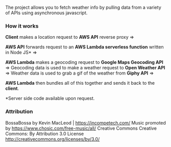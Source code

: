 The project allows you to fetch weather info by pulling data from a variety of APIs using asynchronous javascript.

### How it works

**Client** makes a location request to **AWS API** reverse proxy => 

**AWS API** forwards request to an **AWS Lambda serverless function** written in Node JS* => 

**AWS Lambda** makes a geocoding request to **Google Maps Geocoding API** => Geocoding data is used to make a weather request to **Open Weather API** => Weather data is used to grab a gif of the weather from **Giphy API** =>

**AWS Lambda** then bundles all of this together and sends it back to the **client**. 

*Server side code available upon request. 

### Attribution

BossaBossa by Kevin MacLeod | https://incompetech.com/
Music promoted by https://www.chosic.com/free-music/all/
Creative Commons Creative Commons: By Attribution 3.0 License
http://creativecommons.org/licenses/by/3.0/